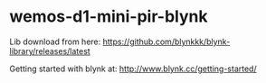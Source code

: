 # wemos-d1-mini-pir-blynk

Lib download from here: https://github.com/blynkkk/blynk-library/releases/latest

Getting started with blynk at: http://www.blynk.cc/getting-started/
